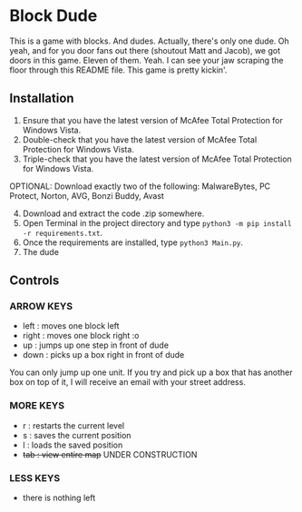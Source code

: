 # Block Dude

This is a game with blocks. And dudes. Actually, there's only one dude. Oh yeah, and for you door fans out there (shoutout Matt and Jacob), we got doors in this game. Eleven of them. Yeah. I can see your jaw scraping the floor through this README file. This game is pretty kickin'.

## Installation

1. Ensure that you have the latest version of McAfee Total Protection for Windows Vista.
2. Double-check that you have the latest version of McAfee Total Protection for Windows Vista.
3. Triple-check that you have the latest version of McAfee Total Protection for Windows Vista.

OPTIONAL: Download exactly two of the following: MalwareBytes, PC Protect, Norton, AVG, Bonzi Buddy, Avast

4. Download and extract the code .zip somewhere.
5. Open Terminal in the project directory and type `python3 -m pip install -r requirements.txt`.
6. Once the requirements are installed, type `python3 Main.py`.
7. The dude

## Controls

### ARROW KEYS
- left : moves one block left
- right : moves one block right :o
- up : jumps up one step in front of dude
- down : picks up a box right in front of dude

You can only jump up one unit. If you try and pick up a box that has another box on top of it, I will receive an email with your street address.

### MORE KEYS
- r : restarts the current level
- s : saves the current position
- l : loads the saved position
- ~~tab : view entire map~~ UNDER CONSTRUCTION

### LESS KEYS
- there is nothing left